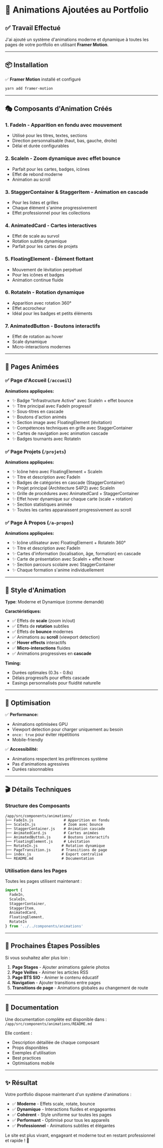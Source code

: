 # 🎨 Animations Ajoutées au Portfolio

## ✅ Travail Effectué

J'ai ajouté un système d'animations moderne et dynamique à toutes les pages de votre portfolio en utilisant **Framer Motion**.

---

## 📦 Installation

✅ **Framer Motion** installé et configuré
```bash
yarn add framer-motion
```

---

## 🎭 Composants d'Animation Créés

### 1. **FadeIn** - Apparition en fondu avec mouvement
- Utilisé pour les titres, textes, sections
- Direction personnalisable (haut, bas, gauche, droite)
- Délai et durée configurables

### 2. **ScaleIn** - Zoom dynamique avec effet bounce
- Parfait pour les cartes, badges, icônes
- Effet de rebond moderne
- Animation au scroll

### 3. **StaggerContainer & StaggerItem** - Animation en cascade
- Pour les listes et grilles
- Chaque élément s'anime progressivement
- Effet professionnel pour les collections

### 4. **AnimatedCard** - Cartes interactives
- Effet de scale au survol
- Rotation subtile dynamique
- Parfait pour les cartes de projets

### 5. **FloatingElement** - Élément flottant
- Mouvement de lévitation perpétuel
- Pour les icônes et badges
- Animation continue fluide

### 6. **RotateIn** - Rotation dynamique
- Apparition avec rotation 360°
- Effet accrocheur
- Idéal pour les badges et petits éléments

### 7. **AnimatedButton** - Boutons interactifs
- Effet de rotation au hover
- Scale dynamique
- Micro-interactions modernes

---

## 🎯 Pages Animées

### ✅ Page d'Accueil (`/accueil`)
**Animations appliquées:**
- ✨ Badge "Infrastructure Active" avec ScaleIn + effet bounce
- ✨ Titre principal avec FadeIn progressif
- ✨ Sous-titres en cascade
- ✨ Boutons d'action animés
- ✨ Section image avec FloatingElement (lévitation)
- ✨ Compétences techniques en grille avec StaggerContainer
- ✨ Cartes de navigation avec animation cascade
- ✨ Badges tournants avec RotateIn

### ✅ Page Projets (`/projets`)
**Animations appliquées:**
- ✨ Icône héro avec FloatingElement + ScaleIn
- ✨ Titre et description avec FadeIn
- ✨ Badges de catégories en cascade (StaggerContainer)
- ✨ Projet principal (Architecture S4P2) avec ScaleIn
- ✨ Grille de procédures avec AnimatedCard + StaggerContainer
- ✨ Effet hover dynamique sur chaque carte (scale + rotation)
- ✨ Section statistiques animée
- ✨ Toutes les cartes apparaissent progressivement au scroll

### ✅ Page À Propos (`/a-propos`)
**Animations appliquées:**
- ✨ Icône utilisateur avec FloatingElement + RotateIn 360°
- ✨ Titre et description avec FadeIn
- ✨ Cartes d'information (localisation, âge, formation) en cascade
- ✨ Carte de présentation avec ScaleIn + effet hover
- ✨ Section parcours scolaire avec StaggerContainer
- ✨ Chaque formation s'anime individuellement

---

## 🎨 Style d'Animation

**Type**: Moderne et Dynamique (comme demandé)

**Caractéristiques:**
- ✅ Effets de **scale** (zoom in/out)
- ✅ Effets de **rotation** subtiles
- ✅ Effets de **bounce** modernes
- ✅ Animations au **scroll** (viewport detection)
- ✅ **Hover effects** interactifs
- ✅ **Micro-interactions** fluides
- ✅ Animations progressives en **cascade**

**Timing:**
- Durées optimales (0.3s - 0.8s)
- Délais progressifs pour effets cascade
- Easings personnalisés pour fluidité naturelle

---

## 📱 Optimisation

✅ **Performance:**
- Animations optimisées GPU
- Viewport detection pour charger uniquement au besoin
- `once: true` pour éviter répétitions
- Mobile-friendly

✅ **Accessibilité:**
- Animations respectent les préférences système
- Pas d'animations agressives
- Durées raisonnables

---

## 🎬 Détails Techniques

### Structure des Composants
```
/app/src/components/animations/
├── FadeIn.js              # Apparition en fondu
├── ScaleIn.js             # Zoom avec bounce
├── StaggerContainer.js    # Animation cascade
├── AnimatedCard.js        # Cartes animées
├── AnimatedButton.js      # Boutons interactifs
├── FloatingElement.js     # Lévitation
├── RotateIn.js           # Rotation dynamique
├── PageTransition.js     # Transitions de page
├── index.js              # Export centralisé
└── README.md             # Documentation
```

### Utilisation dans les Pages
Toutes les pages utilisent maintenant :
```jsx
import { 
  FadeIn, 
  ScaleIn, 
  StaggerContainer, 
  StaggerItem,
  AnimatedCard,
  FloatingElement,
  RotateIn 
} from '../../components/animations'
```

---

## 🚀 Prochaines Étapes Possibles

Si vous souhaitez aller plus loin :

1. **Page Stages** - Ajouter animations galerie photos
2. **Page Veilles** - Animer les articles RSS
3. **Page BTS SIO** - Animer le contenu éducatif
4. **Navigation** - Ajouter transitions entre pages
5. **Transitions de page** - Animations globales au changement de route

---

## 📖 Documentation

Une documentation complète est disponible dans :
`/app/src/components/animations/README.md`

Elle contient :
- Description détaillée de chaque composant
- Props disponibles
- Exemples d'utilisation
- Best practices
- Optimisations mobile

---

## ✨ Résultat

Votre portfolio dispose maintenant d'un système d'animations :
- ✅ **Moderne** - Effets scale, rotate, bounce
- ✅ **Dynamique** - Interactions fluides et engageantes
- ✅ **Cohérent** - Style uniforme sur toutes les pages
- ✅ **Performant** - Optimisé pour tous les appareils
- ✅ **Professionnel** - Animations subtiles et élégantes

Le site est plus vivant, engageant et moderne tout en restant professionnel et rapide ! 🎉
